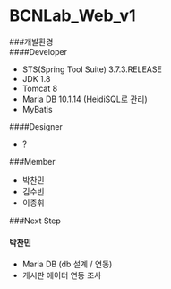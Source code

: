 # BCNLab_Web_v1  

###개발환경  
####Developer
- STS(Spring Tool Suite) 3.7.3.RELEASE
- JDK 1.8
- Tomcat 8
- Maria DB 10.1.14 (HeidiSQL로 관리)
- MyBatis

####Designer  
- ?

###Member  
- 박찬민
- 김수빈
- 이종휘

###Next Step  
#### 박찬민
- Maria DB (db 설계 / 연동)
- 게시판 에이터 연동 조사
